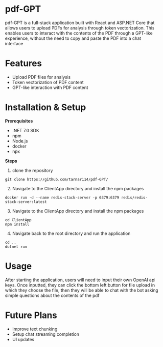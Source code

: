 # pdf-GPT
pdf-GPT is a full-stack application built with React and ASP.NET Core that allows users to upload PDFs 
for analysis through token vectorization. This enables users to interact with the contents of the PDF through a 
GPT-like experience, without the need to copy and paste the PDF into a chat interface

# Features
- Upload PDF files for analysis
- Token vectorization of PDF content
- GPT-like interaction with PDF content

# Installation & Setup
**Prerequisites**
- .NET 7.0 SDK
- npm
- Node.js
- docker
- npx

**Steps**
  1. clone the repository
```
git clone https://github.com/tarnar114/pdf-GPT/
```
  2. Navigate to the ClientApp directory and install the npm packages
```
docker run -d --name redis-stack-server -p 6379:6379 redis/redis-stack-server:latest

```
  3. Navigate to the ClientApp directory and install the npm packages
```
cd ClientApp
npm install
```
  4. Navigate back to the root directory and run the application
  ```
  cd ..
  dotnet run
  ```

# Usage
After starting the application, users will need to input their own OpenAI api keys. Once inputted, they can click the bottom left button for file upload in which they choose the file, then they will be able to chat with the bot asking
simple questions about the contents of the pdf

# Future Plans
- Improve text chunking
- Setup chat streaming completion
- UI updates


